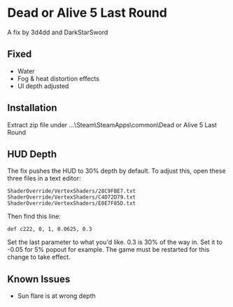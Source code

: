 Dead or Alive 5 Last Round
==========================

A fix by 3d4dd and DarkStarSword

Fixed
-----
- Water
- Fog & heat distortion effects
- UI depth adjusted

Installation
------------
Extract zip file under ...\Steam\SteamApps\common\Dead or Alive 5 Last Round

HUD Depth
---------
The fix pushes the HUD to 30% depth by default. To adjust this, open these
three files in a text editor:

    ShaderOverride/VertexShaders/28C9FBE7.txt
    ShaderOverride/VertexShaders/C4D72D79.txt
    ShaderOverride/VertexShaders/E0E7F85D.txt

Then find this line:

    def c222, 0, 1, 0.0625, 0.3

Set the last parameter to what you'd like. 0.3 is 30% of the way in. Set it to
-0.05 for 5% popout for example. The game must be restarted for this change to
take effect.

Known Issues
------------
- Sun flare is at wrong depth
